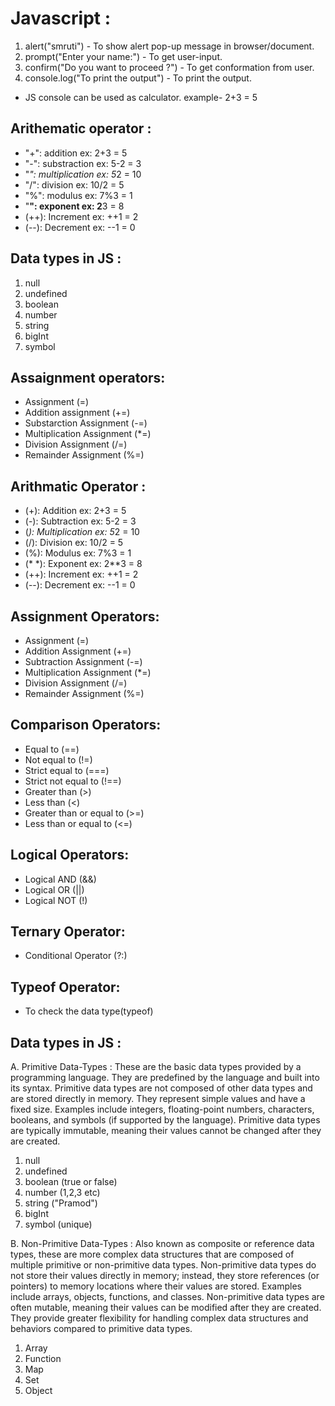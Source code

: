 # Javascript :

1. alert("smruti") - To show alert pop-up message in browser/document.
2. prompt("Enter your name:") - To get user-input.
3. confirm("Do you want to proceed ?") - To get conformation from user.
4. console.log("To print the output") - To print the output.

- JS console can be used as calculator.
  example- 2+3 = 5

## Arithematic operator :

- "+": addition ex: 2+3 = 5
- "-": substraction ex: 5-2 = 3
- "*": multiplication ex: 5*2 = 10
- "/": division ex: 10/2 = 5
- "%": modulus ex: 7%3 = 1
- "**": exponent ex: 2**3 = 8
- (++): Increment ex: ++1 = 2
- (--): Decrement ex: --1 = 0

## Data types in JS :

1. null
2. undefined
3. boolean
4. number
5. string
6. bigInt
7. symbol

## Assaignment operators:
- Assignment (=)
- Addition assignment (+=)
- Substarction Assignment (-=)
- Multiplication Assignment (*=)
- Division Assignment (/=)
- Remainder Assignment (%=)


## Arithmatic Operator :

- (+): Addition ex: 2+3 = 5
- (-): Subtraction ex: 5-2 = 3
- (*): Multiplication ex: 5*2 = 10
- (/): Division ex: 10/2 = 5
- (%): Modulus ex: 7%3 = 1
- (\* \*): Exponent ex: 2\*\*3 = 8
- (++): Increment ex: ++1 = 2
- (--): Decrement ex: --1 = 0

## Assignment Operators:

- Assignment (=)
- Addition Assignment (+=)
- Subtraction Assignment (-=)
- Multiplication Assignment (\*=)
- Division Assignment (/=)
- Remainder Assignment (%=)

## Comparison Operators:

- Equal to (==)
- Not equal to (!=)
- Strict equal to (===)
- Strict not equal to (!==)
- Greater than (>)
- Less than (<)
- Greater than or equal to (>=)
- Less than or equal to (<=)

## Logical Operators:

- Logical AND (&&)
- Logical OR (||)
- Logical NOT (!)

## Ternary Operator:

- Conditional Operator (?:)

## Typeof Operator:

- To check the data type(typeof)

## Data types in JS :

A. Primitive Data-Types :
These are the basic data types provided by a programming language. They are predefined by the language and built into its syntax. Primitive data types are not composed of other data types and are stored directly in memory. They represent simple values and have a fixed size. Examples include integers, floating-point numbers, characters, booleans, and symbols (if supported by the language). Primitive data types are typically immutable, meaning their values cannot be changed after they are created.

1. null
2. undefined
3. boolean (true or false)
4. number (1,2,3 etc)
5. string ("Pramod")
6. bigInt
7. symbol (unique)

B. Non-Primitive Data-Types :
Also known as composite or reference data types, these are more complex data structures that are composed of multiple primitive or non-primitive data types. Non-primitive data types do not store their values directly in memory; instead, they store references (or pointers) to memory locations where their values are stored. Examples include arrays, objects, functions, and classes. Non-primitive data types are often mutable, meaning their values can be modified after they are created. They provide greater flexibility for handling complex data structures and behaviors compared to primitive data types.

1. Array
2. Function
3. Map
4. Set
5. Object

